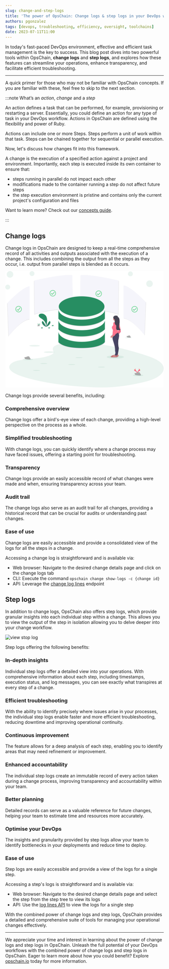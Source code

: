 ```yaml
---
slug: change-and-step-logs
title: 'The power of OpsChain: Change logs & step logs in your DevOps workflows'
authors: pgonzalez
tags: [devops, troubleshooting, efficiency, oversight, toolchains]
date: 2023-07-11T11:00
---
```


In today's fast-paced DevOps environment, effective and efficient task management is the key to success. This blog post dives into two powerful tools within OpsChain, **change logs** and **step logs**, and explores how these features can streamline your operations, enhance transparency, and facilitate efficient troubleshooting.

<!--truncate-->

---

A quick primer for those who may not be familiar with OpsChain concepts. If you are familiar with these, feel free to skip to the next section.

:::note What’s an _action_, _change_ and a _step_

An action defines a task that can be performed, for example, provisioning or restarting a server. Essentially, you could define an action for any type of task in your DevOps workflow. Actions in OpsChain are defined using the flexibility and power of Ruby.

Actions can include one or more Steps. Steps perform a unit of work within that task. Steps can be chained together for sequential or parallel execution.

Now, let's discuss how changes fit into this framework.

A change is the execution of a specified action against a project and environment. Importantly, each step is executed inside its own container to ensure that:

- steps running in parallel do not impact each other
- modifications made to the container running a step do not affect future steps
- the step execution environment is pristine and contains only the current project's configuration and files

Want to learn more? Check out our [concepts guide](https://docs.opschain.io/docs/reference/concepts/).

:::

## Change logs

Change logs in OpsChain are designed to keep a real-time comprehensive record of all activities and outputs associated with the execution of a change. This includes combining the output from all the steps as they occur, i.e. output from parallel steps is blended as it occurs.

![image](/img/manage.svg)

Change logs provide several benefits, including:

### Comprehensive overview

Change logs offer a bird's-eye view of each change, providing a high-level perspective on the process as a whole.

### Simplified troubleshooting

With change logs, you can quickly identify where a change process may have faced issues, offering a starting point for troubleshooting.

### Transparency

Change logs provide an easily accessible record of what changes were made and when, ensuring transparency across your team.

### Audit trail

The change logs also serve as an audit trail for all changes, providing a historical record that can be crucial for audits or understanding past changes.

### Ease of use

Change logs are easily accessible and provide a consolidated view of the logs for all the steps in a change.

Accessing a change log is straightforward and is available via:

- Web browser: Navigate to the desired change details page and click on the change logs tab
- CLI: Execute the command `opschain change show-logs -c {change id}`
- API: Leverage the [change log lines](https://docs.opschain.io/api-docs/#tag/Log-lines/paths/~1api~1changes~1%7Bchange_id%7D~1log_lines/get) endpoint

## Step logs

In addition to change logs, OpsChain also offers step logs, which provide granular insights into each individual step within a change. This allows you to view the output of the step in isolation allowing you to delve deeper into your change workflow.

![view stop log](/img/view-step-log.png)

Step logs offering the following benefits:

### In-depth insights

Individual step logs offer a detailed view into your operations. With comprehensive information about each step, including timestamps, execution status, and log messages, you can see exactly what transpires at every step of a change.

### Efficient troubleshooting

With the ability to identify precisely where issues arise in your processes, the individual step logs enable faster and more efficient troubleshooting, reducing downtime and improving operational continuity.

### Continuous improvement

The feature allows for a deep analysis of each step, enabling you to identify areas that may need refinement or improvement.

### Enhanced accountability

The individual step logs create an immutable record of every action taken during a change process, improving transparency and accountability within your team.

### Better planning

Detailed records can serve as a valuable reference for future changes, helping your team to estimate time and resources more accurately.

### Optimise your DevOps

The insights and granularity provided by step logs allow your team to identify bottlenecks in your deployments and reduce time to deploy.

### Ease of use

Step logs are easily accessible and provide a view of the logs for a single step.

Accessing a step's logs is straightforward and is available via:

- Web browser: Navigate to the desired change details page and select the step from the step tree to view its logs
- API: Use the [log lines API](https://docs.opschain.io/api-docs#tag/Log-lines/paths/~1api~1steps~1%7Bstep_id%7D~1log_lines/get) to view the logs for a single step

With the combined power of change logs and step logs, OpsChain provides a detailed and comprehensive suite of tools for managing your operational changes effectively.

---

We appreciate your time and interest in learning about the power of change logs and step logs in OpsChain. Unleash the full potential of your DevOps workflows with the combined power of change logs and step logs in OpsChain. Eager to learn more about how you could benefit? Explore [opschain.io](https://opschain.io) today for more information.
